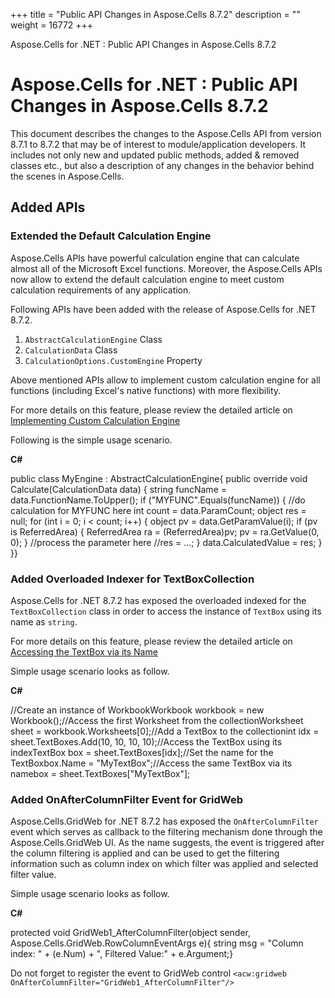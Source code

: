 +++
title = "Public API Changes in Aspose.Cells 8.7.2" 
description = "" 
weight = 16772 
+++

Aspose.Cells for .NET : Public API Changes in Aspose.Cells 8.7.2  

# Aspose.Cells for .NET : Public API Changes in Aspose.Cells 8.7.2


This document describes the changes to the Aspose.Cells API from version 8.7.1 to 8.7.2 that may be of interest to module/application developers. It includes not only new and updated public methods, added & removed classes etc., but also a description of any changes in the behavior behind the scenes in Aspose.Cells.

## Added APIs

### Extended the Default Calculation Engine

Aspose.Cells APIs have powerful calculation engine that can calculate almost all of the Microsoft Excel functions. Moreover, the Aspose.Cells APIs now allow to extend the default calculation engine to meet custom calculation requirements of any application.

Following APIs have been added with the release of Aspose.Cells for .NET 8.7.2.

1.  `AbstractCalculationEngine` Class
2.  `CalculationData` Class
3.  `CalculationOptions.CustomEngine` Property

Above mentioned APIs allow to implement custom calculation engine for all functions (including Excel's native functions) with more flexibility.

For more details on this feature, please review the detailed article on [Implementing Custom Calculation Engine](http://www.aspose.com/docs/display/cellsnet/Implement+Custom+Calculation+Engine+to+extend+the+Default+Calculation+Engine+of+Aspose.Cells)

Following is the simple usage scenario.

**C#**

public class MyEngine : AbstractCalculationEngine{    public override void Calculate(CalculationData data)    {        string funcName = data.FunctionName.ToUpper();        if ("MYFUNC".Equals(funcName))        {            //do calculation for MYFUNC here            int count = data.ParamCount;            object res = null;            for (int i = 0; i < count; i++)            {                object pv = data.GetParamValue(i);                if (pv is ReferredArea)                {                    ReferredArea ra = (ReferredArea)pv;                    pv = ra.GetValue(0, 0);                }                //process the parameter here                //res = ...;            }            data.CalculatedValue = res;        }    }}

### Added Overloaded Indexer for TextBoxCollection

Aspose.Cells for .NET 8.7.2 has exposed the overloaded indexed for the `TextBoxCollection` class in order to access the instance of `TextBox` using its name as `string`.

For more details on this feature, please review the detailed article on [Accessing the TextBox via its Name](http://www.aspose.com/docs/display/cellsnet/Access+the+Text+Box+by+the+Name)

Simple usage scenario looks as follow.

**C#**

//Create an instance of WorkbookWorkbook workbook = new Workbook();//Access the first Worksheet from the collectionWorksheet sheet = workbook.Worksheets\[0\];//Add a TextBox to the collectionint idx = sheet.TextBoxes.Add(10, 10, 10, 10);//Access the TextBox using its indexTextBox box = sheet.TextBoxes\[idx\];//Set the name for the TextBoxbox.Name = "MyTextBox";//Access the same TextBox via its namebox = sheet.TextBoxes\["MyTextBox"\];

### Added OnAfterColumnFilter Event for GridWeb

Aspose.Cells.GridWeb for .NET 8.7.2 has exposed the `OnAfterColumnFilter` event which serves as callback to the filtering mechanism done through the Aspose.Cells.GridWeb UI. As the name suggests, the event is triggered after the column filtering is applied and can be used to get the filtering information such as column index on which filter was applied and selected filter value.

Simple usage scenario looks as follow.

**C#**

protected void GridWeb1\_AfterColumnFilter(object sender, Aspose.Cells.GridWeb.RowColumnEventArgs e){    string msg = "Column index: " + (e.Num) + ", Filtered Value:" + e.Argument;}

Do not forget to register the event to GridWeb control `<acw:gridweb OnAfterColumnFilter="GridWeb1_AfterColumnFilter"/>`

